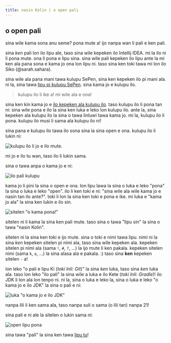 ```yaml
---
title: nasin Kolin | o open pali
---
```


## o open pali

sina wile kama sona anu seme? pona mute a! ijo nanpa wan li pali e ken pali.

sina *ken* pali lon ilo lipu ale, taso sina wile kepeken ilo Intellij IDEA. mi la ilo ni li pona mute. ona li pona e
lipu sina. sina wile pali kepeken ilo lipu ante la mi ken ala pana sona e kama jo ona lon lipu ni. taso sina ken toki
tawa mi lon ilo Siko (@sarah.sahara).

sina wile ala pana mani tawa kulupu SePen, sina ken kepeken ilo pi
mani ala. ni la, sina tawa [lipu pi kulupu SePen](https://www.jetbrains.com/toolbox-app/). sina kama jo e kulupu ilo.

> kulupu ilo li ike a! mi wile ala e ona!

sina ken kin kama jo e [ilo kepeken ala kulupu ilo](https://www.jetbrains.com/idea/download/). taso kulupu ilo li pona
tan ni: sina wile pona e ilo la sina ken luka e leko lon kulupu ilo. ante la, sina kepeken ala kulupu ilo la sina o tawa
linluwi tawa kama jo. mi la, kulupu ilo li pona. kulupu ilo musi li sama ala kulupu ilo ni!

sina pana e kulupu ilo tawa ilo sona sina la sina open e ona. kulupu ilo li lukin ni:

![kulupu ilo li jo e ilo mute.](/img/kt/toolbox.png)

mi jo e ilo tu wan, taso ilo li lukin sama.

sina o tawa anpa o kama jo e ni:

![ilo pali kulupu](/img/kt/community-edition.png)

kama jo li pini la sina o open e ona. lon lipu lawa la sina o luka e leko "pona" la sina o luka e leko "open". ilo li
ken toki e ni: "sina wile ala wile kama jo e nasin tan ilo ante?". toki li lon la sina ken toki e pona e ike.
mi luka e "kama jo ala" la sina ken lukin e ilo sin.

![sitelen "o kama pona!"](/img/kt/welcome-screen.png)

sitelen ni li kama la sina ken pali mute. taso sina o tawa "lipu sin" la sina o tawa "nasin Kolin".

sitelen ni la sina ken toki e ijo mute. sina o toki e nimi tawa lipu. nimi ni la sina *ken* kepeken sitelen pi nimi ala,
taso sina wile kepeken ala. kepeken sitelen pi nimi ala (sama `!`, `#`, `?`, ...) la ijo mute li ken pakala. kepeken
sitelen nimi (sama `k`, `o`, ...) la sina alasa ala e pakala. :) taso sina **ken** kepeken sitelen `-` a!

lon leko "o pali e lipu Ki (*toki Inli: Git*)" la sina *ken* luka, taso sina *ken* luka ala. taso lon leko "ilo pali" la
sina wile a luka e ilo Kete (*toki Inli: Gradle*)! ilo JDK li lon ala lon tenpo ni. ni la, sina o luka e leko la, sina o
luka e leko "o kama jo e ilo JDK" la sina o pali e ni:

![luka "o kama jo e ilo JDK"](/img/kt/jdk.png)

nanpa lili li ken sama ala, taso nanpa suli o sama (o lili tan) nanpa 21!

sina pali e ni ale la sitelen o lukin sama ni:

![open lipu pona](/img/kt/project-settings.png)

sina tawa "pali" la sina ken tawa [lipu tu]()!
